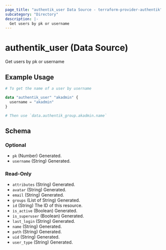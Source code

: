 ```yaml
---
page_title: "authentik_user Data Source - terraform-provider-authentik"
subcategory: "Directory"
description: |-
  Get users by pk or username
---
```


# authentik_user (Data Source)

Get users by pk or username

## Example Usage

```terraform
# To get the name of a user by username

data "authentik_user" "akadmin" {
  username = "akadmin"
}

# Then use `data.authentik_group.akadmin.name`
```

<!-- schema generated by tfplugindocs -->
## Schema

### Optional

- `pk` (Number) Generated.
- `username` (String) Generated.

### Read-Only

- `attributes` (String) Generated.
- `avatar` (String) Generated.
- `email` (String) Generated.
- `groups` (List of String) Generated.
- `id` (String) The ID of this resource.
- `is_active` (Boolean) Generated.
- `is_superuser` (Boolean) Generated.
- `last_login` (String) Generated.
- `name` (String) Generated.
- `path` (String) Generated.
- `uid` (String) Generated.
- `user_type` (String) Generated.


